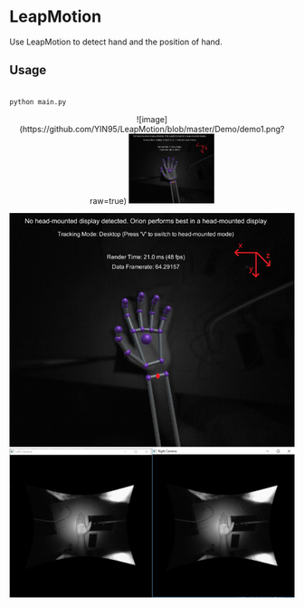# LeapMotion
Use LeapMotion to detect hand and the position of hand. 

## Usage


``` python

python main.py

```
<div align=center>![image](https://github.com/YIN95/LeapMotion/blob/master/Demo/demo1.png?raw=true)
<img src="https://github.com/YIN95/LeapMotion/blob/master/Demo/demo1.png?raw=true" width = 30% height = 30% />

![image](https://github.com/YIN95/LeapMotion/blob/master/Demo/demo1.png?raw=true)
![image](https://raw.githubusercontent.com/YIN95/LeapMotion/master/Demo/demo2.png)

